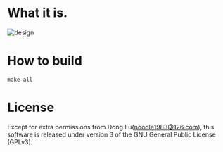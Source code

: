 # What it is.
![design](https://cdn.jsdelivr.net/gh/noodle1983/CascadedTunnel@1392c5eefbe4e56a3e19d403a0bb6c6c9a993e5e/doc/CascadedTunnel.png)

# How to build
```
make all
```

# License
Except for extra permissions from Dong Lu(noodle1983@126.com), this software is released under version 3 of the GNU General Public License (GPLv3).